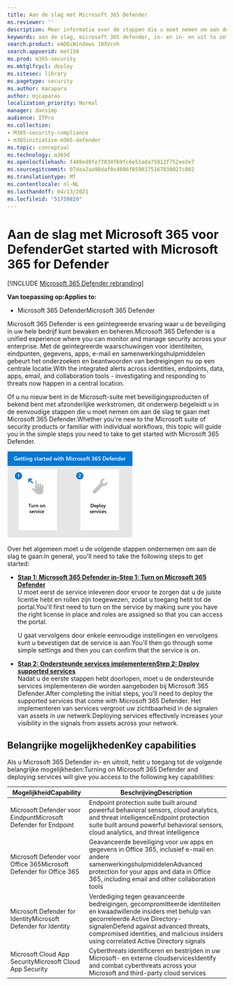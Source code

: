 ```yaml
---
title: Aan de slag met Microsoft 365 Defender
ms.reviewer: ''
description: Meer informatie over de stappen die u moet nemen om aan de slag te gaan met Microsoft 365 Defender
keywords: aan de slag, microsoft 365 defender, in- en in- en uit te zetten
search.product: eADQiWindows 10XVcnh
search.appverid: met150
ms.prod: m365-security
ms.mktglfcycl: deploy
ms.sitesec: library
ms.pagetype: security
ms.author: macapara
author: mjcaparas
localization_priority: Normal
manager: dansimp
audience: ITPro
ms.collection:
- M365-security-compliance
- m365initiative-m365-defender
ms.topic: conceptual
ms.technology: m365d
ms.openlocfilehash: f408ed0fe77034f69fc6e51ada75012f752ee2e7
ms.sourcegitcommit: 07dea2aa98daf0c4086f8590375167830027c802
ms.translationtype: MT
ms.contentlocale: nl-NL
ms.lasthandoff: 04/13/2021
ms.locfileid: "51759820"
---
```

# <a name="get-started-with-microsoft-365-for-defender"></a><span data-ttu-id="2e682-104">Aan de slag met Microsoft 365 voor Defender</span><span class="sxs-lookup"><span data-stu-id="2e682-104">Get started with Microsoft 365 for Defender</span></span>

[!INCLUDE [Microsoft 365 Defender rebranding](../includes/microsoft-defender.md)]

<span data-ttu-id="2e682-105">**Van toepassing op:**</span><span class="sxs-lookup"><span data-stu-id="2e682-105">**Applies to:**</span></span>
- <span data-ttu-id="2e682-106">Microsoft 365 Defender</span><span class="sxs-lookup"><span data-stu-id="2e682-106">Microsoft 365 Defender</span></span>

<span data-ttu-id="2e682-107">Microsoft 365 Defender is een geïntegreerde ervaring waar u de beveiliging in uw hele bedrijf kunt bewaken en beheren.</span><span class="sxs-lookup"><span data-stu-id="2e682-107">Microsoft 365 Defender is a unified experience where you can monitor and manage security across your enterprise.</span></span> <span data-ttu-id="2e682-108">Met de geïntegreerde waarschuwingen voor identiteiten, eindpunten, gegevens, apps, e-mail en samenwerkingshulpmiddelen gebeurt het onderzoeken en beantwoorden van bedreigingen nu op een centrale locatie.</span><span class="sxs-lookup"><span data-stu-id="2e682-108">With the integrated alerts across identities, endpoints, data, apps, email, and collaboration tools - investigating and responding to threats now happen in a central location.</span></span> 

<span data-ttu-id="2e682-109">Of u nu nieuw bent in de Microsoft-suite met beveiligingsproducten of bekend bent met afzonderlijke werkstromen, dit onderwerp begeleidt u in de eenvoudige stappen die u moet nemen om aan de slag te gaan met Microsoft 365 Defender.</span><span class="sxs-lookup"><span data-stu-id="2e682-109">Whether you're new to the Microsoft suite of security products or familiar with individual workflows, this topic will guide you in the simple steps you need to take to get started with Microsoft 365 Defender.</span></span>

![Afbeelding van aan de slag met Microsoft 365 Defender-stappen](../../media/mtp/get-started-m365d.png)

<span data-ttu-id="2e682-111">Over het algemeen moet u de volgende stappen ondernemen om aan de slag te gaan:</span><span class="sxs-lookup"><span data-stu-id="2e682-111">In general, you'll need to take the following steps to get started:</span></span>

- <span data-ttu-id="2e682-112">**[Stap 1: Microsoft 365 Defender in-](m365d-enable.md)**</span><span class="sxs-lookup"><span data-stu-id="2e682-112">**[Step 1: Turn on Microsoft 365 Defender](m365d-enable.md)**</span></span> <br>
    <span data-ttu-id="2e682-113">U moet eerst de service inleveren door ervoor te zorgen dat u de juiste licentie hebt en rollen zijn toegewezen, zodat u toegang hebt tot de portal.</span><span class="sxs-lookup"><span data-stu-id="2e682-113">You'll first need to turn on the service by making sure you have the right license in place and roles are assigned so that you can access the portal.</span></span> 

    <span data-ttu-id="2e682-114">U gaat vervolgens door enkele eenvoudige instellingen en vervolgens kunt u bevestigen dat de service is aan.</span><span class="sxs-lookup"><span data-stu-id="2e682-114">You'll then go through some simple settings and then you can confirm that the service is on.</span></span>

- <span data-ttu-id="2e682-115">**[Stap 2: Ondersteunde services implementeren](deploy-supported-services.md)**</span><span class="sxs-lookup"><span data-stu-id="2e682-115">**[Step 2: Deploy supported services](deploy-supported-services.md)**</span></span> <br>
    <span data-ttu-id="2e682-116">Nadat u de eerste stappen hebt doorlopen, moet u de ondersteunde services implementeren die worden aangeboden bij Microsoft 365 Defender.</span><span class="sxs-lookup"><span data-stu-id="2e682-116">After completing the initial steps, you'll need to deploy the supported services that come with Microsoft 365 Defender.</span></span> <span data-ttu-id="2e682-117">Het implementeren van services vergroot uw zichtbaarheid in de signalen van assets in uw netwerk.</span><span class="sxs-lookup"><span data-stu-id="2e682-117">Deploying services effectively increases your visibility in the signals from assets across your network.</span></span>


## <a name="key-capabilities"></a><span data-ttu-id="2e682-118">Belangrijke mogelijkheden</span><span class="sxs-lookup"><span data-stu-id="2e682-118">Key capabilities</span></span>
<span data-ttu-id="2e682-119">Als u Microsoft 365 Defender in- en uitrolt, hebt u toegang tot de volgende belangrijke mogelijkheden:</span><span class="sxs-lookup"><span data-stu-id="2e682-119">Turning on Microsoft 365 Defender and deploying services will give you access to the following key capabilities:</span></span>


| <span data-ttu-id="2e682-120">Mogelijkheid</span><span class="sxs-lookup"><span data-stu-id="2e682-120">Capability</span></span> | <span data-ttu-id="2e682-121">Beschrijving</span><span class="sxs-lookup"><span data-stu-id="2e682-121">Description</span></span> |
| ------ | ------ |
| <span data-ttu-id="2e682-122">Microsoft Defender voor Eindpunt</span><span class="sxs-lookup"><span data-stu-id="2e682-122">Microsoft Defender for Endpoint</span></span> | <span data-ttu-id="2e682-123">Endpoint protection suite built around powerful behavioral sensors, cloud analytics, and threat intelligence</span><span class="sxs-lookup"><span data-stu-id="2e682-123">Endpoint protection suite built around powerful behavioral sensors, cloud analytics, and threat intelligence</span></span> |
|<span data-ttu-id="2e682-124">Microsoft Defender voor Office 365</span><span class="sxs-lookup"><span data-stu-id="2e682-124">Microsoft Defender for Office 365</span></span> | <span data-ttu-id="2e682-125">Geavanceerde beveiliging voor uw apps en gegevens in Office 365, inclusief e-mail en andere samenwerkingshulpmiddelen</span><span class="sxs-lookup"><span data-stu-id="2e682-125">Advanced protection for your apps and data in Office 365, including email and other collaboration tools</span></span> |
| <span data-ttu-id="2e682-126">Microsoft Defender for Identity</span><span class="sxs-lookup"><span data-stu-id="2e682-126">Microsoft Defender for Identity</span></span> | <span data-ttu-id="2e682-127">Verdediging tegen geavanceerde bedreigingen, gecompromitteerde identiteiten en kwaadwillende insiders met behulp van gecorreleerde Active Directory-signalen</span><span class="sxs-lookup"><span data-stu-id="2e682-127">Defend against advanced threats, compromised identities, and malicious insiders using correlated Active Directory signals</span></span> |
| <span data-ttu-id="2e682-128">Microsoft Cloud App Security</span><span class="sxs-lookup"><span data-stu-id="2e682-128">Microsoft Cloud App Security</span></span> | <span data-ttu-id="2e682-129">Cyberthreats identificeren en bestrijden in uw Microsoft- en externe cloudservices</span><span class="sxs-lookup"><span data-stu-id="2e682-129">Identify and combat cyberthreats across your Microsoft and third-party cloud services</span></span> |





